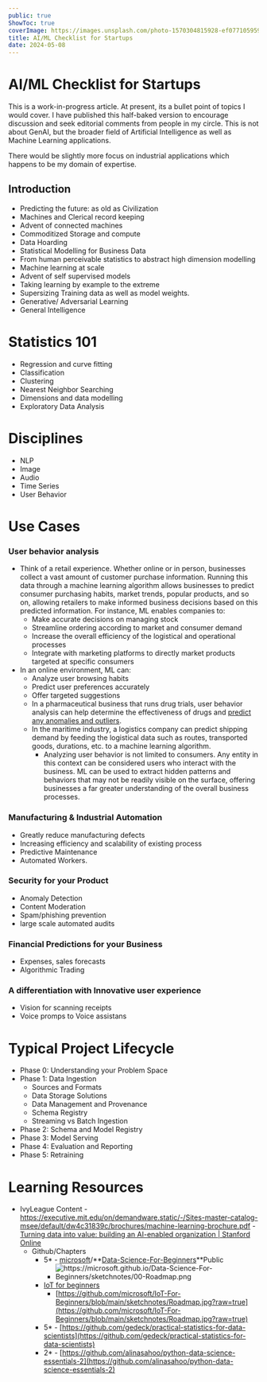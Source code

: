 ```yaml
---
public: true
ShowToc: true
coverImage: https://images.unsplash.com/photo-1570304815928-ef0771059599
title: AI/ML Checklist for Startups
date: 2024-05-08
---
```


# AI/ML Checklist for Startups

This is a work-in-progress article. At present, its a bullet point of topics I
would cover. I have published this half-baked version to encourage discussion
and seek editorial comments from people in my circle. This is not about GenAI,
but the broader field of Artificial Intelligence as well as Machine Learning
applications.

<!-- more -->

There would be slightly more focus on industrial applications which happens to
be my domain of expertise.

## Introduction

-   Predicting the future: as old as Civilization
-   Machines and Clerical record keeping
-   Advent of connected machines
-   Commoditized Storage and compute
-   Data Hoarding
-   Statistical Modelling for Business Data
-   From human perceivable statistics to abstract high dimension modelling
-   Machine learning at scale
-   Advent of self supervised models
-   Taking learning by example to the extreme
-   Supersizing Training data as well as model weights.
-   Generative/ Adversarial Learning
-   General Intelligence

# Statistics 101

-   Regression and curve fitting
-   Classification
-   Clustering
-   Nearest Neighbor Searching
-   Dimensions and data modelling
-   Exploratory Data Analysis

# Disciplines

-   NLP
-   Image
-   Audio
-   Time Series
-   User Behavior

# Use Cases

### User behavior analysis

-   Think of a retail experience. Whether online or in person, businesses
    collect a vast amount of customer purchase information. Running this data
    through a machine learning algorithm allows businesses to predict consumer
    purchasing habits, market trends, popular products, and so on, allowing
    retailers to make informed business decisions based on this predicted
    information. For instance, ML enables companies to:
    -   Make accurate decisions on managing stock
    -   Streamline ordering according to market and consumer demand
    -   Increase the overall efficiency of the logistical and operational
        processes
    -   Integrate with marketing platforms to directly market products targeted
        at specific consumers
-   In an online environment, ML can:
    -   Analyze user browsing habits
    -   Predict user preferences accurately
    -   Offer targeted suggestions
    -   In a pharmaceutical business that runs drug trials, user behavior
        analysis can help determine the effectiveness of drugs
        and [predict any anomalies and outliers](https://www.bmc.com/blogs/machine-learning-anomaly-detection/).
    -   In the maritime industry, a logistics company can predict shipping
        demand by feeding the logistical data such as routes, transported goods,
        durations, etc. to a machine learning algorithm.
        -   Analyzing user behavior is not limited to consumers. Any entity in
            this context can be considered users who interact with the business.
            ML can be used to extract hidden patterns and behaviors that may not
            be readily visible on the surface, offering businesses a far greater
            understanding of the overall business processes.

### Manufacturing & Industrial Automation

-   Greatly reduce manufacturing defects
-   Increasing efficiency and scalability of existing process
-   Predictive Maintenance
-   Automated Workers.

### Security for your Product

-   Anomaly Detection
-   Content Moderation
-   Spam/phishing prevention
-   large scale automated audits

### Financial Predictions for your Business

-   Expenses, sales forecasts
-   Algorithmic Trading

### A differentiation with Innovative user experience

-   Vision for scanning receipts
-   Voice promps to Voice assistans

# Typical Project Lifecycle

-   Phase 0: Understanding your Problem Space
-   Phase 1: Data Ingestion
    -   Sources and Formats
    -   Data Storage Solutions
    -   Data Management and Provenance
    -   Schema Registry
    -   Streaming vs Batch Ingestion
-   Phase 2: Schema and Model Registry
-   Phase 3: Model Serving
-   Phase 4: Evaluation and Reporting
-   Phase 5: Retraining

# Learning Resources

-   IvyLeague Content -
    https://executive.mit.edu/on/demandware.static/-/Sites-master-catalog-msee/default/dw4c31839c/brochures/machine-learning-brochure.pdf -
    [Turning data into value: building an AI-enabled organization | Stanford Online](https://online.stanford.edu/turning-data-value-building-ai-enabled-organization)
    -   Github/Chapters
        -   5\* -
            [microsoft](https://github.com/microsoft)/**[Data-Science-For-Beginners](https://github.com/microsoft/Data-Science-For-Beginners)**Public
            -   ![](https://microsoft.github.io/Data-Science-For-Beginners/sketchnotes/00-Roadmap.png "https://microsoft.github.io/Data-Science-For-Beginners/sketchnotes/00-Roadmap.png")
        -   [IoT for beginners](https://github.com/microsoft/IoT-For-Beginners)
            -   [https://github.com/microsoft/IoT-For-Beginners/blob/main/sketchnotes/Roadmap.jpg?raw=true](https://github.com/microsoft/IoT-For-Beginners/blob/main/sketchnotes/Roadmap.jpg?raw=true)
        -   5\* -
            [https://github.com/gedeck/practical-statistics-for-data-scientists](https://github.com/gedeck/practical-statistics-for-data-scientists)
        -   2\* -
            [https://github.com/alinasahoo/python-data-science-essentials-2](https://github.com/alinasahoo/python-data-science-essentials-2)
